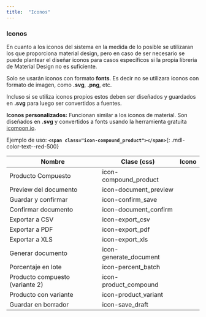 ```yaml
---
title:  "Iconos"
---
```

### Iconos
En cuanto a los iconos del sistema en la medida de lo posible se utilizaran los que proporciona material design, pero en caso de ser necesario se puede plantear el diseñar iconos para casos específicos si la propia librería de Material Design no es suficiente.

Solo se usarán iconos con formato **fonts**. Es decir no se utilizara iconos con formato de imagen, como **.svg**, **.png**, etc.

Incluso si se utiliza iconos propios estos deben ser diseñados y guardados en **.svg** para luego ser convertidos a fuentes.

**Iconos personalizados:** Funcionan similar a los iconos de material. Son diseñados en **.svg** y convertidos a fonts usando la herramienta gratuita [icomoon.io](https://icomoon.io/app/#/select).

Ejemplo de uso: **`<span class="icon-compound_product"></span>`**{: .mdl-color-text--red-500}

Nombre | Clase (css) | Icono
--|--|--
Producto Compuesto | icon-compound_product | <span class="icon-compound_product"></span>
Preview del documento | icon-document_preview | <span class="icon-document_preview"></span>
Guardar y confirmar | icon-confirm_save | <span class="icon-confirm_save"></span>
Confirmar documento | icon-document_confirm | <span class="icon-document_confirm"></span>
Exportar a CSV | icon-export_csv | <span class="icon-export_csv"></span>
Exportar a PDF | icon-export_pdf | <span class="icon-export_pdf"></span>
Exportar a XLS | icon-export_xls | <span class="icon-export_xls"></span>
Generar documento | icon-generate_document | <span class="icon-generate_document"></span>
Porcentaje en lote | icon-percent_batch | <span class="icon-percent_batch"></span>
Producto compuesto (variante 2) | icon-product_compound | <span class="icon-product_compound"></span>
Producto con variante | icon-product_variant | <span class="icon-product_variant"></span>
Guardar en borrador | icon-save_draft | <span class="icon-save_draft"></span>
